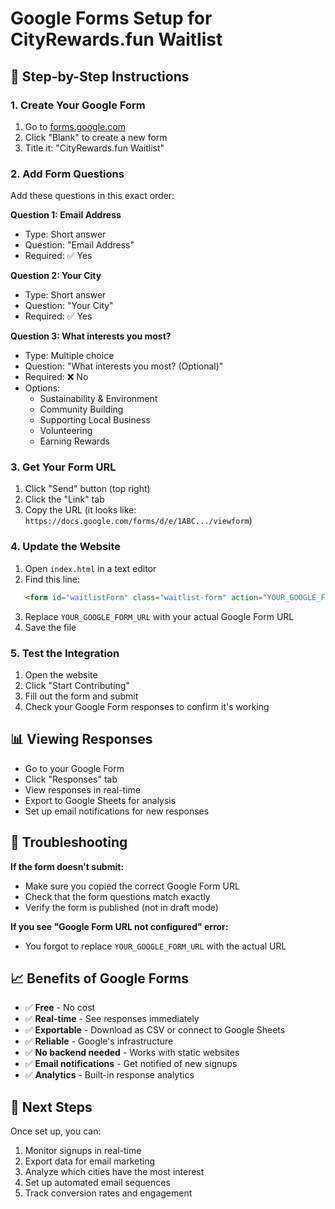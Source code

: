 # Google Forms Setup for CityRewards.fun Waitlist

## 📝 Step-by-Step Instructions

### 1. Create Your Google Form
1. Go to [forms.google.com](https://forms.google.com)
2. Click "Blank" to create a new form
3. Title it: "CityRewards.fun Waitlist"

### 2. Add Form Questions
Add these questions in this exact order:

**Question 1: Email Address**
- Type: Short answer
- Question: "Email Address"
- Required: ✅ Yes

**Question 2: Your City**
- Type: Short answer  
- Question: "Your City"
- Required: ✅ Yes

**Question 3: What interests you most?**
- Type: Multiple choice
- Question: "What interests you most? (Optional)"
- Required: ❌ No
- Options:
  - Sustainability & Environment
  - Community Building
  - Supporting Local Business
  - Volunteering
  - Earning Rewards

### 3. Get Your Form URL
1. Click "Send" button (top right)
2. Click the "Link" tab
3. Copy the URL (it looks like: `https://docs.google.com/forms/d/e/1ABC.../viewform`)

### 4. Update the Website
1. Open `index.html` in a text editor
2. Find this line:
   ```html
   <form id="waitlistForm" class="waitlist-form" action="YOUR_GOOGLE_FORM_URL" method="POST" target="_blank">
   ```
3. Replace `YOUR_GOOGLE_FORM_URL` with your actual Google Form URL
4. Save the file

### 5. Test the Integration
1. Open the website
2. Click "Start Contributing"
3. Fill out the form and submit
4. Check your Google Form responses to confirm it's working

## 📊 Viewing Responses

- Go to your Google Form
- Click "Responses" tab
- View responses in real-time
- Export to Google Sheets for analysis
- Set up email notifications for new responses

## 🔧 Troubleshooting

**If the form doesn't submit:**
- Make sure you copied the correct Google Form URL
- Check that the form questions match exactly
- Verify the form is published (not in draft mode)

**If you see "Google Form URL not configured" error:**
- You forgot to replace `YOUR_GOOGLE_FORM_URL` with the actual URL

## 📈 Benefits of Google Forms

- ✅ **Free** - No cost
- ✅ **Real-time** - See responses immediately  
- ✅ **Exportable** - Download as CSV or connect to Google Sheets
- ✅ **Reliable** - Google's infrastructure
- ✅ **No backend needed** - Works with static websites
- ✅ **Email notifications** - Get notified of new signups
- ✅ **Analytics** - Built-in response analytics

## 🎯 Next Steps

Once set up, you can:
1. Monitor signups in real-time
2. Export data for email marketing
3. Analyze which cities have the most interest
4. Set up automated email sequences
5. Track conversion rates and engagement
